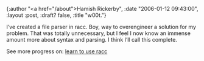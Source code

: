 {:author "<a href=\"/about\">Hamish Rickerby</a>", :date "2006-01-12 09:43:00", :layout :post, :draft? false, :title "w00t."}

<div><div><p>I&#8217;ve created a file parser in racc.  Boy, way to overengineer a solution for my problem.  That was totally unnecessary, but I feel I now know an immense amount more about syntax and parsing.  I think I&#8217;ll call this complete.</p></div><div>See more progress on: <a href="http://www.43things.com/people/progress/rickerbh?on=1847638">learn to use racc</a></div></div>
